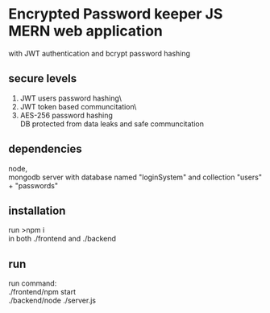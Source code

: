 # Encrypted Password keeper JS MERN web application
with JWT authentication and bcrypt password hashing

## secure levels
1. JWT users password hashing\
2. JWT token based communcitation\
3. AES-256 password hashing\
DB protected from data leaks and safe communcitation


## dependencies
node,\
mongodb server with database named "loginSystem" and collection "users" + "passwords"

## installation
run >npm i\
in both ./frontend and ./backend

## run
run command:\
./frontend/npm start\
./backend/node ./server.js
